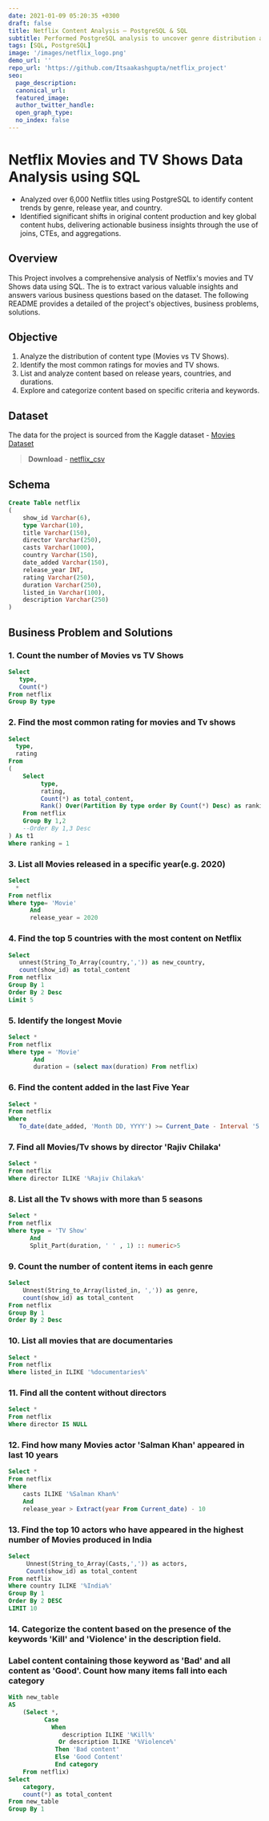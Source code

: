 ```yaml
---
date: 2021-01-09 05:20:35 +0300
draft: false
title: Netflix Content Analysis – PostgreSQL & SQL
subtitle: Performed PostgreSQL analysis to uncover genre distribution and country-level trends in Netflix content.
tags: [SQL, PostgreSQL]
image: '/images/netflix_logo.png'
demo_url: ''
repo_url: 'https://github.com/Itsaakashgupta/netflix_project'
seo:
  page_description: 
  canonical_url: 
  featured_image: 
  author_twitter_handle: 
  open_graph_type:
  no_index: false
---
```


# Netflix Movies and TV Shows Data Analysis using SQL

- Analyzed over 6,000 Netflix titles using PostgreSQL to identify content trends by genre, 
release year, and country.  
- Identified significant shifts in original content production and key global content hubs, 
delivering actionable business insights through the use of joins, CTEs, and aggregations.

## Overview

This Project involves a comprehensive analysis of Netflix's movies and TV Shows data using SQL. The is to extract various valuable insights
and answers various business questions based on the dataset. The following  README provides a detailed of the project's objectives, business 
problems, solutions.

## Objective

1. Analyze the distribution of content type (Movies vs TV Shows).
2. Identify the most common ratings for movies and TV shows.
3. List and analyze content based on release years, countries, and durations.
4. Explore and categorize content based on specific criteria and keywords.

## Dataset

The data for the project is sourced from the Kaggle dataset - [Movies Dataset](https://www.kaggle.com/datasets/rahulvyasm/netflix-movies-and-tv-shows)
> **Download** - [netflix_csv](/uploads/netflix_titles.csv)

## Schema

```sql
Create Table netflix
(
	show_id	Varchar(6),
	type Varchar(10),
	title Varchar(150),
	director Varchar(250),
	casts Varchar(1000),
	country Varchar(150),
	date_added Varchar(150),
	release_year INT,
	rating Varchar(250),
	duration Varchar(250),
	listed_in Varchar(100),
	description Varchar(250)
)
```
## Business Problem and Solutions

### 1. Count the number of Movies vs TV Shows

```sql
Select
   type,
   Count(*)
From netflix
Group By type
```

### 2. Find the most common rating for movies and Tv shows


```sql
Select
  type,
  rating
From
(
	Select 
	     type,
		 rating,
		 Count(*) as total_content,
		 Rank() Over(Partition By type order By Count(*) Desc) as ranking 
	From netflix
	Group By 1,2
	--Order By 1,3 Desc
) As t1
Where ranking = 1
```

### 3. List all Movies released in a specific year(e.g. 2020)

```sql
Select 
  *
From netflix 
Where type= 'Movie'
      And
	  release_year = 2020
```

### 4. Find the top 5 countries with the most content on Netflix

```sql
Select
   unnest(String_To_Array(country,',')) as new_country,
   count(show_id) as total_content
From netflix
Group By 1
Order By 2 Desc
Limit 5
```

### 5. Identify the longest Movie

```sql
Select *
From netflix
Where type = 'Movie'
       And
	   duration = (select max(duration) From netflix)
```

### 6. Find the content added in the last Five Year

```sql
Select *
From netflix
Where 
   To_date(date_added, 'Month DD, YYYY') >= Current_Date - Interval '5 Year'
```

### 7. Find all Movies/Tv shows by director 'Rajiv Chilaka'

```sql
Select *
From netflix
Where director ILIKE '%Rajiv Chilaka%'
```

### 8. List all the Tv shows with more than 5 seasons

```sql
Select *
From netflix
Where type = 'TV Show'
      And
	  Split_Part(duration, ' ' , 1) :: numeric>5
```

### 9. Count the number of content items in each genre

```sql
Select 
    Unnest(String_to_Array(listed_in, ',')) as genre,
	count(show_id) as total_content
From netflix
Group By 1
Order By 2 Desc
```

### 10. List all movies that are documentaries

```sql
Select *
From netflix
Where listed_in ILIKE '%documentaries%'
```

### 11. Find all the content without directors

```sql
Select *
From netflix
Where director IS NULL
```

### 12. Find how many Movies actor 'Salman Khan' appeared in last 10 years

```sql
Select *
From netflix
Where 
    casts ILIKE '%Salman Khan%'
	And
	release_year > Extract(year From Current_date) - 10
```

### 13. Find the top 10 actors who have appeared in the highest number of Movies produced in India

```sql
Select
     Unnest(String_to_Array(Casts,',')) as actors,
	 Count(show_id) as total_content
From netflix
Where country ILIKE '%India%'
Group By 1
Order By 2 DESC
LIMIT 10
```

### 14. Categorize the content based on the presence of the keywords 'Kill' and 'Violence' in the description field.
### Label content containing those keyword as 'Bad' and all content as 'Good'. Count how many items fall into each category

```sql
With new_table
AS
	(Select *,
	      Case 
		    When 
			   description ILIKE '%Kill%'
			  Or description ILIKE '%Violence%'
			 Then 'Bad content'
			 Else 'Good Content'
			 End category
	From netflix)
Select 
    category,
	count(*) as total_content
From new_table
Group By 1
```